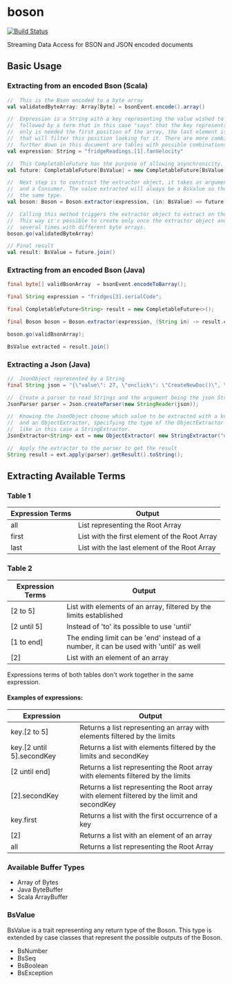 # boson
[![Build Status](https://api.travis-ci.org/ZinkDigital/boson.svg)](https://travis-ci.org/ZinkDigital/boson)

Streaming Data Access for BSON and JSON encoded documents


## Basic Usage

### Extracting from an encoded Bson (Scala)

```scala
//  This is the Bson encoded to a byte array
val validatedByteArray: Array[Byte] = bsonEvent.encode().array()

//  Expression is a String with a key representing the value wished to be extracted
//  followed by a term that in this case "says" that the key represents a BsonArray and
//  only is needed the first position of the array, the last element is a second key
//  that will filter this position looking for it. There are more combinations of expressions,
//  further down in this document are tables with possible combinations and outputs.
val expression: String = "fridgeReadings.[1].fanVelocity"

//  This CompletableFuture has the purpose of allowing asynchronicity.
val future: CompletableFuture[BsValue] = new CompletableFuture[BsValue]()

//  Next step is to construct the extractor object, it takes as arguments the previous expression
//  and a Consumer. The value extracted will always be a BsValue so the CompletableFuture has to have
//  the same type.
val boson: Boson = Boson.extractor(expression, (in: BsValue) => future.complete(in))

//  Calling this method triggers the extractor object to extract on the given byte array.
//  This way it's possible to create only once the extractor object and call this method
//  several times with different byte arrays.
boson.go(validatedByteArray)

// Final result
val result: BsValue = future.join()
```

### Extracting from an encoded Bson (Java)
```java
final byte[] validBsonArray  = bsonEvent.encodeToBarray();

final String expression = "fridges[3].serialCode";

final CompletableFuture<String> result = new CompletableFuture<>();

final Boson boson = Boson.extractor(expression, (String in) -> result.complete(in) );

boson.go(validBsonArray);

BsValue extracted = result.join()
```

### Extracting a Json (Java)

```java
//  JsonObject represented by a String
final String json = "{\"value\": 27, \"onclick\": \"CreateNewDoc()\", \"bool\": false }";

//  Create a parser to read Strings and the argument being the json String
JsonParser parser = Json.createParser(new StringReader(json));

//  Knowing the JsonObject choose which value to be extracted with a key
//  and an ObjectExtractor, specifying the type of the ObjectExtractor
//  like in this case a StringExtractor.
JsonExtractor<String> ext = new ObjectExtractor( new StringExtractor("onclick") );

//  Apply the extractor to the parser to get the result
String result = ext.apply(parser).getResult().toString();
```

## Extracting Available Terms

### Table 1
Expression Terms | Output
---------------- | ------
all | List representing the Root Array
first | List with the first element of the Root Array
last | List with the last element of the Root Array

### Table 2
Expression Terms | Output
---------------- | ------
[2 to 5] | List with elements of an array, filtered by the limits established
[2 until 5] | Instead of 'to' its possible to use 'until'
[1 to end] | The ending limit can be 'end' instead of a number, it can be used with 'until' as well
[2] |   List with an element of an array

Expressions terms of both tables don't work together in the same expression.

#### Examples of expressions:
Expression  | Output
----------- | ------
key.[2 to 5] | Returns a list representing an array with elements filtered by the limits
key.[2 until 5].secondKey | Returns a list with elements filtered by the limits and secondKey
[2 until end] | Returns a list representing the Root array with elements filtered by the limits
[2].secondKey | Returns a list representing the Root array with element filtered by the limit and secondKey
key.first | Returns a list with the first occurrence of a key
[2] | Returns a list with an element of an array
all | Returns a list representing the Root Array

### Available Buffer Types
* Array of Bytes
* Java ByteBuffer
* Scala ArrayBuffer

### BsValue
BsValue is a trait representing any return type of the Boson. This type is extended by case classes that represent the
possible outputs of the Boson.
* BsNumber
* BsSeq
* BsBoolean
* BsException
